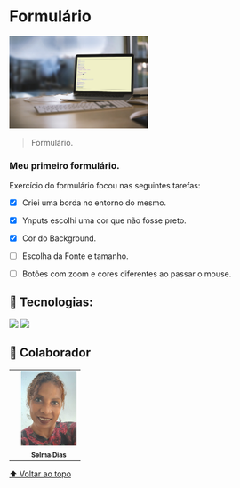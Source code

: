 # Formulário


<img src="./assets/form-mokup.png" width="250px" alt="foto-formulario"> 

> Formulário.

### Meu primeiro formulário.

Exercício do formulário focou nas seguintes tarefas:

- [x] Criei uma borda no entorno do mesmo.
- [x] Ynputs escolhi uma cor que não fosse preto.
- [x] Cor do Background.
- [ ] Escolha da Fonte e tamanho.
- [ ] Botões com zoom e cores diferentes ao passar o mouse.


## 🚀 Tecnologias:

<img src="https://img.shields.io/badge/HTML5-E34F26?style=for-the-badge&logo=html5&logoColor=white" /> <img src="https://img.shields.io/badge/CSS-239120?&style=for-the-badge&logo=css3&logoColor=white" /> 



## 🤝 Colaborador



<table>
  <td>
    <td align="center">
      <a href="#">
        <img src="./assets/fotoselma1.png" width="100px;" alt="Foto de selma dias"/><br>
        <sub>
          <b>Selma Dias</b>
        </sub>
      </a>
    </td>
    
        
   
 
</table>




[⬆ Voltar ao topo](#YOGA)<br>

